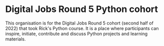 # Digital Jobs Round 5 Python cohort
This organisation is for the Digital Jobs Round 5 cohort (second half of 2022) that took Rick's Python course. It is a place where participants can inspire, initiate, contribute and discuss Python projects and learning materials.
